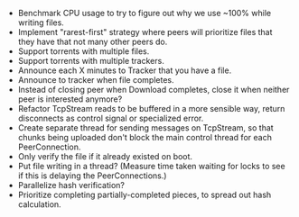 * Benchmark CPU usage to try to figure out why we use ~100% while writing files.
* Implement "rarest-first" strategy where peers will prioritize files that they have that not many other peers do.
* Support torrents with multiple files.
* Support torrents with multiple trackers.
* Announce each X minutes to Tracker that you have a file.
* Announce to tracker when file completes.
* Instead of closing peer when Download completes, close it when neither peer is interested anymore?
* Refactor TcpStream reads to be buffered in a more sensible way, return disconnects as control signal or specialized error.
* Create separate thread for sending messages on TcpStream, so that chunks being uploaded don't block the main control thread for each PeerConnection.
* Only verify the file if it already existed on boot.
* Put file writing in a thread? (Measure time taken waiting for locks to see if this is delaying the PeerConnections.)
* Parallelize hash verification?
* Prioritize completing partially-completed pieces, to spread out hash calculation.
